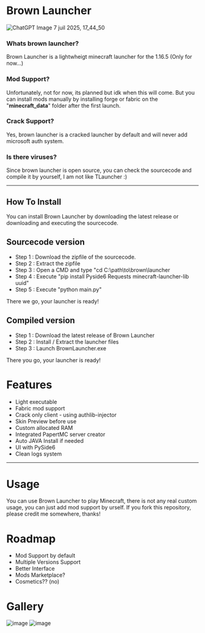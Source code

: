 # Brown Launcher
![ChatGPT Image 7 juil  2025, 17_44_50](https://github.com/user-attachments/assets/17118368-6ffb-4b76-b619-b8923af206c1)

### Whats brown launcher?
Brown Launcher is a lightwheigt minecraft launcher for the 1.16.5 (Only for now...)

### Mod Support?
Unfortunately, not for now, its planned but idk when this will come. But you can install mods manually by installing forge or fabric on the "**minecraft_data**" folder after the first launch.

### Crack Support?

Yes, brown launcher is a cracked launcher by default and will never add microsoft auth system.

### Is there viruses?

Since brown launcher is open source, you can check the sourcecode and compile it by yourself, I am not like TLauncher :)

---

## How To Install

You can install Brown Launcher by downloading the latest release or downloading and executing the sourcecode.

## Sourcecode version

- Step 1 : Download the zipfile of the sourcecode.
- Step 2 : Extract the zipfile
- Step 3 : Open a CMD and type "cd C:\path\to\brown\launcher
- Step 4 : Execute "pip install Pyside6 Requests minecraft-launcher-lib uuid"
- Step 5 : Execute "python main.py"

There we go, your launcher is ready!

## Compiled version

- Step 1 : Download the latest release of Brown Launcher
- Step 2 : Install / Extract the launcher files
- Step 3 : Launch BrownLauncher.exe

There you go, your launcher is ready!

# Features
 - Light executable
 - Fabric mod support
 - Crack only client - using authlib-injector
 - Skin Preview before use
 - Custom allocated RAM
 - Integrated PapertMC server creator
 - Auto JAVA Install if needed
 - UI with PySide6
 - Clean logs system

---
  

# Usage

You can use Brown Launcher to play Minecraft, there is not any real custom usage, you can just add mod support by urself.
If you fork this repository, please credit me somewhere, thanks!

# Roadmap

 - Mod Support by default
 - Multiple Versions Support
 - Better Interface
 - Mods Marketplace?
 - Cosmetics?? (no)

# Gallery

![image](https://github.com/user-attachments/assets/6798b687-effe-437d-929a-05dfddca0216)
![image](https://github.com/user-attachments/assets/1b0feac9-b1c3-4a93-932d-00951ee6b7df)




